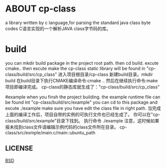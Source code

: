 # ABOUT cp-class
a library written by c language,for parsing the standard java class byte codes
C语言实现的一个解析JAVA class字节码的库。

# build
you can mkdir build package in the project root path.
then cd build.
excute cmake..
then excute make
the cp-class static library will be found in "cp-class/build/src/cp_class"
进入项目根目录/cp-class
新建build目录。mkdir build
在build目录下执行CMAKE编译命令:cmake ..
然后在继续执行命令:make
项目即编译完成。
cp-class的静态库就生成了："cp-class/build/src/cp_class"

#example
when you finsh the project building.
the example runtime file can be found int "cp-class/build/src/example"
you can cd to this package and excute ./example
make sure you have edit the class file in right path.
当完成上面的编译工作后，项目自带的实例的可执行文件也已经生成了。
你可以在"cp-class/build/src/example"目录下找到。
执行命令 ./example
注意，这时候如果报未找到class文件请编辑示例代码的class文件所在目录。
cp-class/src/exmple/main.c/main::ubuntu_path

## LICENSE
[BSD](LICENSE)